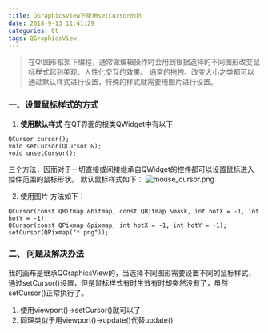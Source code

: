 ```yaml
---
title: QGraphicsView下使用setCursor的坑
date: 2018-9-13 11:41:29
categories: Qt
tags: QGraphicsView
---
```


> 在Qt图形框架下编程，通常做编辑操作时会用到根据选择的不同图形改变鼠标样式起到美观、人性化交互的效果。 通常的拖拽、改变大小之类都可以通过默认样式进行设置，特殊的样式就需要用图片进行设置。

<!--more-->

### 一、设置鼠标样式的方式

1. **使用默认样式**
在QT界面的根类QWidget中有以下
```
QCursor cursor(); 
void setCursor(QCursor &); 
void unsetCursor();
```
三个方法，因而对于一切直接或间接继承自QWidget的控件都可以设置鼠标进入控件范围的鼠标形状。
默认鼠标样式如下：
![mouse_cursor.png](http://nas.masterxx.top:10088/images/2021/05/23/mouse_cursor.png)

2. 使用图片
方法如下：
```
QCursor(const QBitmap &bitmap, const QBitmap &mask, int hotX = -1, int hotY = -1);
QCursor(const QPixmap &pixmap, int hotX = -1, int hotY = -1);
setCursor(QPixmap("*.png"));
```

### 二、 问题及解决办法
我的画布是继承QGraphicsView的，当选择不同图形需要设置不同的鼠标样式，通过setCursor()设置，但是鼠标样式有时生效有时却突然没有了，虽然setCursor()正常执行了。 
1. 使用viewport()->setCursor()就可以了
2. 同理类似于用viewport()->update()代替update()


